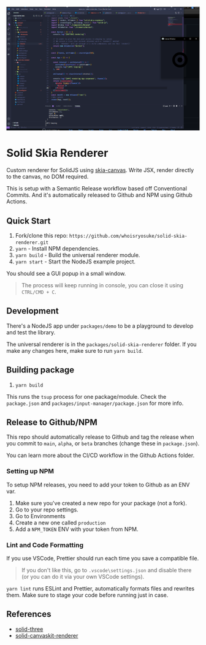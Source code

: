 ![Screenshot of the example code and the GUI app running](docs/thumbnail.png)

# Solid Skia Renderer

Custom renderer for SolidJS using [skia-canvas](https://github.com/samizdatco/skia-canvas). Write JSX, render directly to the canvas, no DOM required.

This is setup with a Semantic Release workflow based off Conventional Commits. And it's automatically released to Github and NPM using Github Actions.

## Quick Start

1. Fork/clone this repo: `https://github.com/whoisryosuke/solid-skia-renderer.git`
1. `yarn` - Install NPM dependencies.
1. `yarn build` - Build the universal renderer module.
1. `yarn start` - Start the NodeJS example project.

You should see a GUI popup in a small window.

> The process will keep running in console, you can close it using `CTRL/CMD + C`.

## Development

There's a NodeJS app under `packages/demo` to be a playground to develop and test the library.

The universal renderer is in the `packages/solid-skia-renderer` folder. If you make any changes here, make sure to run `yarn build`.

## Building package

1. `yarn build`

This runs the `tsup` process for one package/module. Check the `package.json` and `packages/input-manager/package.json` for more info.

## Release to Github/NPM

This repo should automatically release to Github and tag the release when you commit to `main`, `alpha`, or `beta` branches (change these in `package.json`).

You can learn more about the CI/CD workflow in the Github Actions folder.

### Setting up NPM

To setup NPM releases, you need to add your token to Github as an ENV var.

1. Make sure you've created a new repo for your package (not a fork).
1. Go to your repo settings.
1. Go to Environments
1. Create a new one called `production`
1. Add a `NPM_TOKEN` ENV with your token from NPM.

### Lint and Code Formatting

If you use VSCode, Prettier should run each time you save a compatible file.

> If you don't like this, go to `.vscode\settings.json` and disable there (or you can do it via your own VSCode settings).

`yarn lint` runs ESLint and Prettier, automatically formats files and rewrites them. Make sure to stage your code before running just in case.

## References

- [solid-three](https://github.com/nksaraf/solid-three/)
- [solid-canvaskit-renderer](https://github.com/whoisryosuke/solid-canvaskit-renderer)
